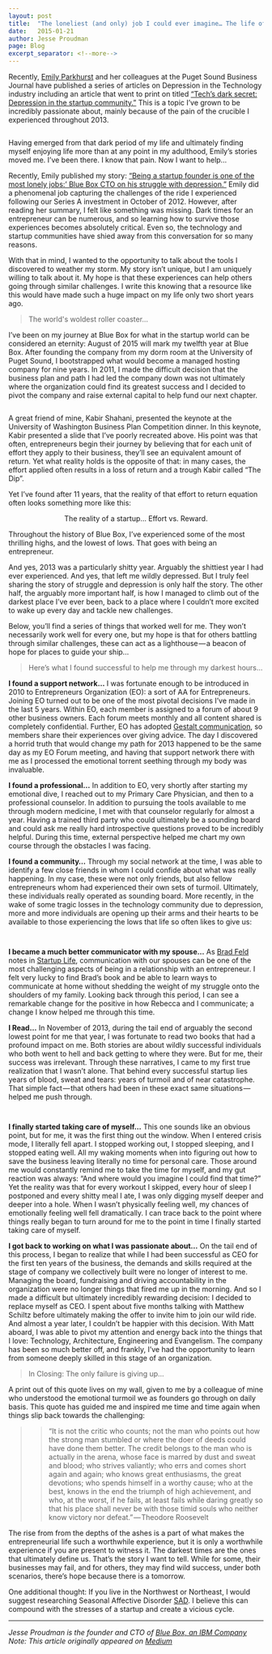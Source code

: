 ```yaml
---
layout: post
title:  "The loneliest (and only) job I could ever imagine… The life of startup founder"
date:   2015-01-21
author: Jesse Proudman
page: Blog
excerpt_separator: <!--more-->
---
```


Recently, [Emily Parkhurst](https://twitter.com/emilyparkhurst) and her colleagues at the Puget Sound Business Journal have published a series of articles on Depression in the Technology industry including an article that went to print on titled [“Tech’s dark secret: Depression in the startup community.”](http://www.bizjournals.com/seattle/print-edition/2015/03/20/tech-s-dark-secret.html) This is a topic I’ve grown to be incredibly passionate about, mainly because of the pain of the crucible I experienced throughout 2013.

<!--more-->

<img src="/img/family_jesse.png" alt = "" />

Having emerged from that dark period of my life and ultimately finding myself enjoying life more than at any point in my adulthood, Emily’s stories moved me. I’ve been there. I know that pain. Now I want to help…

Recently, Emily published my story: [“Being a startup founder is one of the most lonely jobs:’ Blue Box CTO on his struggle with depression.”](http://www.bizjournals.com/seattle/blog/health-care-inc/2015/03/being-a-startup-founder-is-one-of-the-most-lonely.html) Emily did a phenomenal job capturing the challenges of the ride I experienced following our Series A investment in October of 2012. However, after reading her summary, I felt like something was missing. Dark times for an entrepreneur can be numerous, and so learning how to survive those experiences becomes absolutely critical. Even so, the technology and startup communities have shied away from this conversation for so many reasons.

With that in mind, I wanted to the opportunity to talk about the tools I discovered to weather my storm. My story isn’t unique, but I am uniquely willing to talk about it. My hope is that these experiences can help others going through similar challenges. I write this knowing that a resource like this would have made such a huge impact on my life only two short years ago.

> The world's woldest roller coaster...

I’ve been on my journey at Blue Box for what in the startup world can be considered an eternity: August of 2015 will mark my twelfth year at Blue Box. After founding the company from my dorm room at the University of Puget Sound, I bootstrapped what would become a managed hosting company for nine years. In 2011, I made the difficult decision that the business plan and path I had led the company down was not ultimately where the organization could find its greatest success and I decided to pivot the company and raise external capital to help fund our next chapter.

<img src="/img/roller_coaster.png" alt = "" />

A great friend of mine, Kabir Shahani, presented the keynote at the University of Washington Business Plan Competition dinner. In this keynote, Kabir presented a slide that I’ve poorly recreated above. His point was that often, entrepreneurs begin their journey by believing that for each unit of effort they apply to their business, they’ll see an equivalent amount of return. Yet what reality holds is the opposite of that: in many cases, the effort applied often results in a loss of return and a trough Kabir called “The Dip”.

Yet I’ve found after 11 years, that the reality of that effort to return equation often looks something more like this:

<figure>
  <img src="/img/reality.png" alt = "" />
  <figcaption align = 'center'>The reality of a startup… Effort vs. Reward.</figcaption>
</figure>

Throughout the history of Blue Box, I’ve experienced some of the most thrilling highs, and the lowest of lows. That goes with being an entrepreneur.

And yes, 2013 was a particularly shitty year. Arguably the shittiest year I had ever experienced. And yes, that left me wildly depressed. But I truly feel sharing the story of struggle and depression is only half the story. The other half, the arguably more important half, is how I managed to climb out of the darkest place I’ve ever been, back to a place where I couldn’t more excited to wake up every day and tackle new challenges.

Below, you’ll find a series of things that worked well for me. They won’t necessarily work well for every one, but my hope is that for others battling through similar challenges, these can act as a lighthouse — a beacon of hope for places to guide your ship…

> Here’s what I found successful to help me through my darkest hours…

**I found a support network…** I was fortunate enough to be introduced in 2010 to Entrepreneurs Organization (EO): a sort of AA for Entrepreneurs. Joining EO turned out to be one of the most pivotal decisions I’ve made in the last 5 years. Within EO, each member is assigned to a forum of about 9 other business owners. Each forum meets monthly and all content shared is completely confidential. Further, EO has adopted [Gestalt communication](http://nyousaf.com/psychology/gestalt-communication/), so members share their experiences over giving advice. The day I discovered a horrid truth that would change my path for 2013 happened to be the same day as my EO Forum meeting, and having that support network there with me as I processed the emotional torrent seething through my body was invaluable.

**I found a professional…** In addition to EO, very shortly after starting my emotional dive, I reached out to my Primary Care Physician, and then to a professional counselor. In addition to pursuing the tools available to me through modern medicine, I met with that counselor regularly for almost a year. Having a trained third party who could ultimately be a sounding board and could ask me really hard introspective questions proved to be incredibly helpful. During this time, external perspective helped me chart my own course through the obstacles I was facing.

**I found a community…** Through my social network at the time, I was able to identify a few close friends in whom I could confide about what was really happening. In my case, these were not only friends, but also fellow entrepreneurs whom had experienced their own sets of turmoil. Ultimately, these individuals really operated as sounding board. More recently, in the wake of some tragic losses in the technology community due to depression, more and more individuals are opening up their arms and their hearts to be available to those experiencing the lows that life so often likes to give us:

<a href = 'https://twitter.com/zachinglis/status/580171300632727552' target = 'new'><img src="/img/tweet1.png" alt = "" /></a>

<a href = 'https://twitter.com/solarce/status/580093792658788352' target = 'new'><img src="/img/tweet2.png" alt = "" /></a>

**I became a much better communicator with my spouse…** As [Brad Feld](https://twitter.com/bfeld) notes in [Startup Life](http://www.amazon.com/Startup-Life-Surviving-Relationship-Entrepreneur/dp/1480563862), communication with our spouses can be one of the most challenging aspects of being in a relationship with an entrepreneur. I felt very lucky to find Brad’s book and be able to learn ways to communicate at home without shedding the weight of my struggle onto the shoulders of my family. Looking back through this period, I can see a remarkable change for the positive in how Rebecca and I communicate; a change I know helped me through this time.

**I Read…** In November of 2013, during the tail end of arguably the second lowest point for me that year, I was fortunate to read two books that had a profound impact on me. Both stories are about wildly successful individuals who both went to hell and back getting to where they were. But for me, their success was irrelevant. Through these narratives, I came to my first true realization that I wasn’t alone. That behind every successful startup lies years of blood, sweat and tears: years of turmoil and of near catastrophe. That simple fact — that others had been in these exact same situations — helped me push through.

<a href = 'http://www.amazon.com/The-Hard-Thing-About-Things/dp/0062273205' target = 'new'><img src="/img/bldg_a_business.png" alt = "" /></a>

<a href = 'http://www.amazon.com/Steve-Jobs-Walter-Isaacson/dp/1451648537/ref=sr_1_1?s=books&ie=UTF8&qid=1427170524&sr=1-1&keywords=steve+jobs' target = 'new'><img src="/img/steve_jobs.png" alt = "" /></a>

**I finally started taking care of myself…** This one sounds like an obvious point, but for me, it was the first thing out the window. When I entered crisis mode, I literally fell apart. I stopped working out, I stopped sleeping, and I stopped eating well. All my waking moments when into figuring out how to save the business leaving literally no time for personal care. Those around me would constantly remind me to take the time for myself, and my gut reaction was always: “And where would you imagine I could find that time?” Yet the reality was that for every workout I skipped, every hour of sleep I postponed and every shitty meal I ate, I was only digging myself deeper and deeper into a hole. When I wasn’t physically feeling well, my chances of emotionally feeling well fell dramatically. I can trace back to the point where things really began to turn around for me to the point in time I finally started taking care of myself.

**I got back to working on what I was passionate about…** On the tail end of this process, I began to realize that while I had been successful as CEO for the first ten years of the business, the demands and skills required at the stage of company we collectively built were no longer of interest to me. Managing the board, fundraising and driving accountability in the organization were no longer things that fired me up in the morning. And so I made a difficult but ultimately incredibly rewarding decision: I decided to replace myself as CEO. I spent about five months talking with Matthew Schiltz before ultimately making the offer to invite him to join our wild ride. And almost a year later, I couldn’t be happier with this decision. With Matt aboard, I was able to pivot my attention and energy back into the things that I love: Technology, Architecture, Engineering and Evangelism. The company has been so much better off, and frankly, I’ve had the opportunity to learn from someone deeply skilled in this stage of an organization.

> In Closing: The only failure is giving up…

A print out of this quote lives on my wall, given to me by a colleague of mine who understood the emotional turmoil we as founders go through on daily basis. This quote has guided me and inspired me time and time again when things slip back towards the challenging:

>> “It is not the critic who counts; not the man who points out how the strong man stumbled or where the doer of deeds could have done them better. The credit belongs to the man who is actually in the arena, whose face is marred by dust and sweat and blood; who strives valiantly; who errs and comes short again and again;
who knows great enthusiasms, the great devotions; who spends himself in a worthy cause; who at the best, knows in the end the triumph of high achievement, and who, at the worst, if he fails, at least fails while daring greatly so that his place shall never be with those timid souls who neither know victory nor defeat.” — Theodore Roosevelt

The rise from from the depths of the ashes is a part of what makes the entrepreneurial life such a worthwhile experience, but it is only a worthwhile experience if you are present to witness it. The darkest times are the ones that ultimately define us. That’s the story I want to tell. While for some, their businesses may fail, and for others, they may find wild success, under both scenarios, there’s hope because there is a tomorrow.

One additional thought: If you live in the Northwest or Northeast, I would suggest researching Seasonal Affective Disorder [SAD](http://en.wikipedia.org/wiki/Seasonal_affective_disorder). I believe this can compound with the stresses of a startup and create a vicious cycle.

---
_Jesse Proudman is the founder and CTO of [Blue Box, an IBM Company](https://www.blueboxcloud.com/)_
<br />
_Note: This article originally appeared on [Medium](https://medium.com/@blueboxjesse/the-loneliest-job-i-could-ever-imagine-688ab63072a9#.35abphqu7)_
